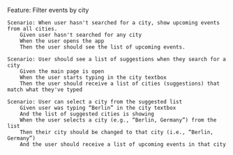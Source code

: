 Feature: Filter events by city

    Scenario: When user hasn't searched for a city, show upcoming events from all cities.
        Given user hasn't searched for any city
        When the user opens the app
        Then the user should see the list of upcoming events.

    Scenario: User should see a list of suggestions when they search for a city
        Given the main page is open
        When the user starts typing in the city textbox
        Then the user should receive a list of cities (suggestions) that match what they've typed

    Scenario: User can select a city from the suggested list
        Given user was typing “Berlin” in the city textbox
        And the list of suggested cities is showing
        When the user selects a city (e.g., “Berlin, Germany”) from the list
        Then their city should be changed to that city (i.e., “Berlin, Germany”)
        And the user should receive a list of upcoming events in that city
